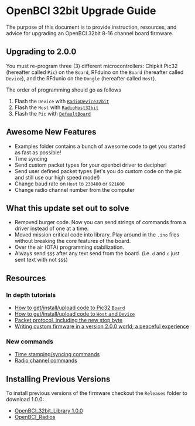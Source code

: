 # OpenBCI 32bit Upgrade Guide

The purpose of this document is to provide instruction, resources, and advice for upgrading an OpenBCI 32bit 8-16 channel board firmware.

## Upgrading to 2.0.0

You must re-program three (3) different microcontrollers: Chipkit Pic32 (hereafter called `Pic`) on the `Board`, RFduino on the `Board` (hereafter called `Device`), and the RFdunio on the `Dongle` (hereafter called `Host`).

The order of programming should go as follows

1. Flash the `Device` with [`RadioDevice32bit`](https://github.com/OpenBCI/OpenBCI_Radios/blob/master/examples/RadioDevice32bit/RadioDevice32bit.ino)
2. Flash the `Host` with [`RadioHost32bit`](https://github.com/OpenBCI/OpenBCI_Radios/blob/master/examples/RadioHost32bit/RadioHost32bit.ino)
3. Flash the `Pic` with [`DefaultBoard`](https://github.com/OpenBCI/OpenBCI_32bit_Library/blob/master/examples/DefaultBoard/DefaultBoard.ino)

## Awesome New Features

* Examples folder contains a bunch of awesome code to get you started as fast as possible!
* Time syncing
* Send custom packet types for your openbci driver to decipher!
* Send user defined packet types (let's you do custom code on the pic and still use our high speed mode!)
* Change baud rate on `Host` to `230400` or `921600`
* Change radio channel number from the computer

## What this update set out to solve

* Removed burger code. Now you can send strings of commands from a driver instead of one at a time.
* Moved mission critical code into library. Play around in the `.ino` files without breaking the core features of the board.
* Over the air (OTA) programming stabilization.
* Always send `$$$` after any text send from the board. (i.e. `d` and `c` just sent text with not `$$$`)

## Resources
### In depth tutorials
* [How to get/install/upload code to Pic32 `Board`](http://docs.openbci.com/tutorials/02-Upload_Code_to_OpenBCI_Board#upload-code-to-openbci-board-32bit-upload-how-to-firmware-version-2xx-fall-2016)
* [How to get/install/upload code to `Host` and `Device`](http://docs.openbci.com/tutorials/03-Upload_Code_to_OpenBCI_Dongle#upload-code-to-openbci-radios-setting-up-your-system-to-program-openbci-radios-getting-radio-firmware-version-2xx-fall-2016)
* [Packet protocol, including the new stop byte](http://docs.openbci.com/software/02-OpenBCI_Streaming_Data_Format#openbci-v3-data-format-binary-format)
* [Writing custom firmware in a version 2.0.0 world; a peaceful experience](http://docs.openbci.com/tutorials/04-Updating_Custom_Firmware_to_2.0)

### New commands
* [Time stamping/syncing commands](http://docs.openbci.com/software/01-OpenBCI_SDK#firmware-v200-new-commands-time-stamping)
* [Radio channel commands](http://docs.openbci.com/software/01-OpenBCI_SDK#firmware-v200-new-commands-radio-configuration-commands)

## Installing Previous Versions

To install previous versions of the firmware checkout the `Releases` folder to download 1.0.0:
* [OpenBCI_32bit_Library 1.0.0](https://github.com/OpenBCI/OpenBCI_32bit_Library/releases/tag/v1.0.0)
* [OpenBCI_Radios](https://github.com/OpenBCI/OpenBCI_Radios/releases/tag/v1.0)
